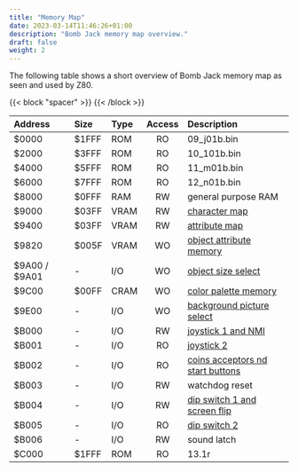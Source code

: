 ```yaml
---
title: "Memory Map"
date: 2023-03-14T11:46:26+01:00
description: "Bomb Jack memory map overview."
draft: false
weight: 2
---
```


The following table shows a short overview of Bomb Jack memory map as seen and used by Z80.

<!--more-->

{{< block "spacer" >}}
{{< /block >}}

| Address | Size  | Type | Access | Description               |
|:--------|:------|:-----|:------:|:--------------------------|
| $0000   | $1FFF | ROM  | RO     | 09_j01b.bin               |
| $2000   | $3FFF | ROM  | RO     | 10_101b.bin               |
| $4000   | $5FFF | ROM  | RO     | 11_m01b.bin               |
| $6000   | $7FFF | ROM  | RO     | 12_n01b.bin               |
| $8000   | $0FFF | RAM  | RW     | general purpose RAM       |
| $9000   | $03FF | VRAM | RW     | [character map](../character_map/) |
| $9400   | $03FF | VRAM | RW     | [attribute map](../attribute_map/) |
| $9820   | $005F | VRAM | WO     | [object attribute memory](../object_memory/) |
| $9A00 / $9A01   | -     | I/O  | WO     | [object size select](../object_select/) |
| $9C00   | $00FF | CRAM | WO     | [color palette memory](../color_memory/) |
| $9E00   | -     | I/O  | WO     | [background picture select](../background_select/) |
| $B000   | -     | I/O  | RW     | [joystick 1 and NMI](../controller/) |
| $B001   | -     | I/O  | RO     | [joystick 2](../controller/) |
| $B002   | -     | I/O  | RO     | [coins acceptors nd start buttons](../controller/) |
| $B003   | -     | I/O  | RW     | watchdog reset |
| $B004   | -     | I/O  | RW     | [dip switch 1 and screen flip](../dip_switch/#ds_1) |
| $B005   | -     | I/O  | RO     | [dip switch 2](../dip_switch/#ds_2) |
| $B006   | -     | I/O  | RW     | sound latch |
| $C000   | $1FFF | ROM  | RO     | 13.1r |
